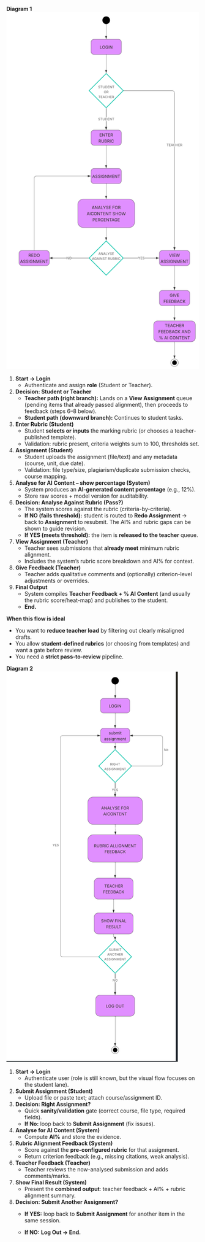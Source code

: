

**Diagram 1**
![AAIE Context Diagram](../product-diagram/activity_draftv_1.png)
1. **Start → Login**
    - Authenticate and assign **role** (Student or Teacher).
2. **Decision: Student or Teacher**
    - **Teacher path (right branch):** Lands on a **View Assignment** queue (pending items that already passed alignment), then proceeds to feedback (steps 6–8 below).
    - **Student path (downward branch):** Continues to student tasks.
3. **Enter Rubric (Student)**
    - Student **selects or inputs** the marking rubric (or chooses a teacher-published template).
    - Validation: rubric present, criteria weights sum to 100, thresholds set.
4. **Assignment (Student)**
    - Student uploads the assignment (file/text) and any metadata (course, unit, due date).
    - Validation: file type/size, plagiarism/duplicate submission checks, course mapping.
5. **Analyse for AI Content – show percentage (System)**
    - System produces an **AI-generated content percentage** (e.g., 12%).
    - Store raw scores + model version for auditability.
6. **Decision: Analyse Against Rubric (Pass?)**
    - The system scores against the rubric (criteria-by-criteria).
    - **If NO (fails threshold):** student is routed to **Redo Assignment** → back to **Assignment** to resubmit. The AI% and rubric gaps can be shown to guide revision.
    - **If YES (meets threshold):** the item is **released to the teacher** queue.
7. **View Assignment (Teacher)**
    - Teacher sees submissions that **already meet** minimum rubric alignment.
    - Includes the system’s rubric score breakdown and AI% for context.
8. **Give Feedback (Teacher)**
    - Teacher adds qualitative comments and (optionally) criterion-level adjustments or overrides.
9. **Final Output**
    - System compiles **Teacher Feedback + % AI Content** (and usually the rubric score/heat-map) and publishes to the student.
    - **End.**

**When this flow is ideal**

- You want to **reduce teacher load** by filtering out clearly misaligned drafts.
- You allow **student-defined rubrics** (or choosing from templates) and want a gate before review.
- You need a **strict pass-to-review** pipeline.

**Diagram 2**
![AAIE Context Diagram](../product-diagram/activity_draft_2.png)
1. **Start → Login**
    - Authenticate user (role is still known, but the visual flow focuses on the student lane).
2. **Submit Assignment (Student)**
    - Upload file or paste text; attach course/assignment ID.
3. **Decision: Right Assignment?**
    - Quick **sanity/validation** gate (correct course, file type, required fields).
    - **If No:** loop back to **Submit Assignment** (fix issues).
4. **Analyse for AI Content (System)**
    - Compute **AI%** and store the evidence.
5. **Rubric Alignment Feedback (System)**
    - Score against the **pre-configured rubric** for that assignment.
    - Return criterion feedback (e.g., missing citations, weak analysis).
6. **Teacher Feedback (Teacher)**
    - Teacher reviews the now-analysed submission and adds comments/marks.
7. **Show Final Result (System)**
    - Present the **combined output**: teacher feedback + AI% + rubric alignment summary.
8. **Decision: Submit Another Assignment?**
    - **If YES:** loop back to **Submit Assignment** for another item in the same session.

    - **If NO:** **Log Out → End.**
